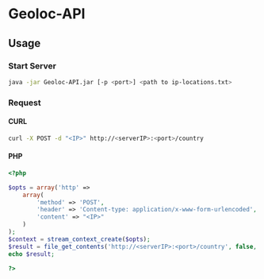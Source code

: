 # Geoloc-API

## Usage

### Start Server
```bash
java -jar Geoloc-API.jar [-p <port>] <path to ip-locations.txt>
```

### Request
#### CURL
```bash
curl -X POST -d "<IP>" http://<serverIP>:<port>/country
```

#### PHP
```php
<?php

$opts = array('http' =>
    array(
        'method' => 'POST',
        'header' => 'Content-type: application/x-www-form-urlencoded',
        'content' => "<IP>"
    )
);
$context = stream_context_create($opts);
$result = file_get_contents('http://<serverIP>:<port>/country', false, $context);
echo $result;

?>
```
